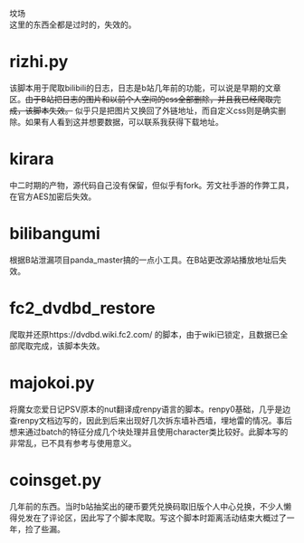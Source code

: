 坟场<br>
这里的东西全都是过时的，失效的。
# rizhi.py
该脚本用于爬取bilibili的日志，日志是b站几年前的功能，可以说是早期的文章区。~~由于B站把日志的图片和以前个人空间的css全部删除，并且我已经爬取完成，该脚本失效。~~ 似乎只是把图片又换回了外链地址，而自定义css则是确实删除。如果有人看到这并想要数据，可以联系我获得下载地址。
# kirara
中二时期的产物，源代码自己没有保留，但似乎有fork。芳文社手游的作弊工具，在官方AES加密后失效。
# bilibangumi
根据B站泄漏项目panda_master搞的一点小工具。在B站更改源站播放地址后失效。

# fc2_dvdbd_restore
爬取并还原https://dvdbd.wiki.fc2.com/ 的脚本，由于wiki已锁定，且数据已全部爬取完成，该脚本失效。

# majokoi.py
将魔女恋爱日记PSV原本的nut翻译成renpy语言的脚本。renpy0基础，几乎是边查renpy文档边写的，因此到后来出现好几次拆东墙补西墙，埋地雷的情况。事后想来通过batch的特征分成几个块处理并且使用character类比较好。此脚本写的非常乱，已不具有参考与使用意义。

# coinsget.py
几年前的东西。当时b站抽奖出的硬币要凭兑换码取旧版个人中心兑换，不少人懒得兑发在了评论区，因此写了个脚本爬取。写这个脚本时距离活动结束大概过了一年，捡了些漏。
